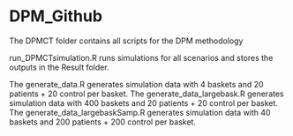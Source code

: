# DPM_Github
The DPMCT folder contains all scripts for the DPM methodology

run_DPMCTsimulation.R runs simulations for all scenarios and stores the outputs in the Result folder.

The generate_data.R generates simulation data with 4 baskets and 20 patients + 20 control per basket. 
The generate_data_largebask.R generates simulation data with 400 baskets and 20 patients + 20 control per basket.
The generate_data_largebaskSamp.R generates simulation data with 40 baskets and 200 patients + 200 control per basket.